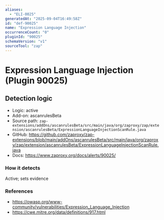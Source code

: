 ```yaml
---
aliases:
  - "ELI-0025"
generatedAt: "2025-09-04T16:49:58Z"
id: "def-90025"
name: "Expression Language Injection"
occurrenceCount: "0"
pluginId: "90025"
schemaVersion: "v1"
sourceTool: "zap"
---
```


# Expression Language Injection (Plugin 90025)

## Detection logic

- Logic: active
- Add-on: ascanrulesBeta
- Source path: `zap-extensions/addOns/ascanrulesBeta/src/main/java/org/zaproxy/zap/extension/ascanrulesBeta/ExpressionLanguageInjectionScanRule.java`
- GitHub: https://github.com/zaproxy/zap-extensions/blob/main/addOns/ascanrulesBeta/src/main/java/org/zaproxy/zap/extension/ascanrulesBeta/ExpressionLanguageInjectionScanRule.java
- Docs: https://www.zaproxy.org/docs/alerts/90025/

### How it detects

Active; sets evidence

### References
- https://owasp.org/www-community/vulnerabilities/Expression_Language_Injection
- https://cwe.mitre.org/data/definitions/917.html

